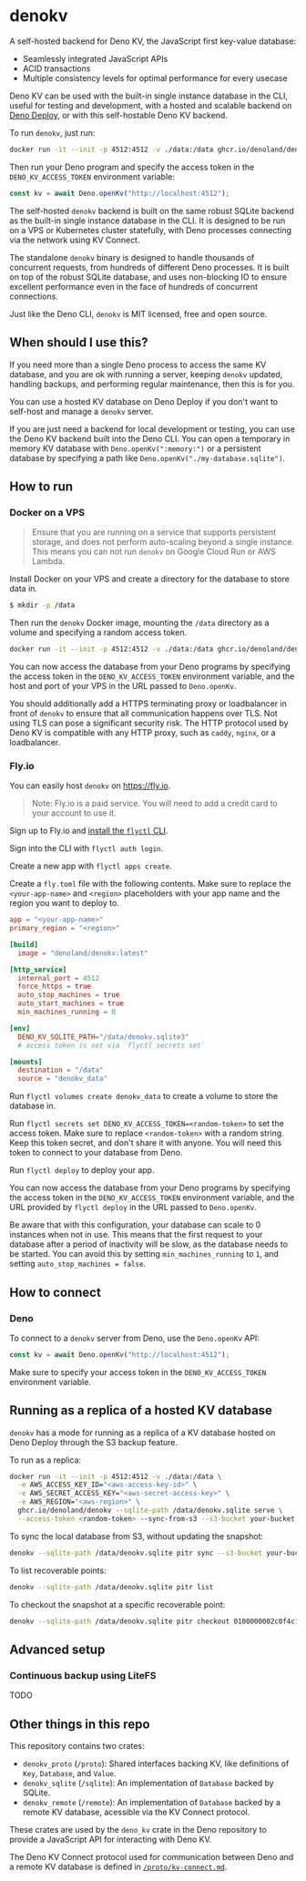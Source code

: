 # denokv

A self-hosted backend for Deno KV, the JavaScript first key-value database:

- Seamlessly integrated JavaScript APIs
- ACID transactions
- Multiple consistency levels for optimal performance for every usecase

Deno KV can be used with the built-in single instance database in the CLI,
useful for testing and development, with a hosted and scalable backend on
[Deno Deploy](https://deno.com/deploy), or with this self-hostable Deno KV
backend.

To run `denokv`, just run:

```sh
docker run -it --init -p 4512:4512 -v ./data:/data ghcr.io/denoland/denokv --sqlite-path /data/denokv.sqlite serve --access-token <random-token>
```

Then run your Deno program and specify the access token in the
`DENO_KV_ACCESS_TOKEN` environment variable:

```ts
const kv = await Deno.openKv("http://localhost:4512");
```

The self-hosted `denokv` backend is built on the same robust SQLite backend as
the built-in single instance database in the CLI. It is designed to be run on a
VPS or Kubernetes cluster statefully, with Deno processes connecting via the
network using KV Connect.

The standalone `denokv` binary is designed to handle thousands of concurrent
requests, from hundreds of different Deno processes. It is built on top of the
robust SQLite database, and uses non-blocking IO to ensure excellent performance
even in the face of hundreds of concurrent connections.

Just like the Deno CLI, `denokv` is MIT licensed, free and open source.

## When should I use this?

If you need more than a single Deno process to access the same KV database, and
you are ok with running a server, keeping `denokv` updated, handling backups,
and performing regular maintenance, then this is for you.

You can use a hosted KV database on Deno Deploy if you don't want to self-host
and manage a `denokv` server.

If you are just need a backend for local development or testing, you can use the
Deno KV backend built into the Deno CLI. You can open a temporary in memory KV
database with `Deno.openKv(":memory:")` or a persistent database by specifying a
path like `Deno.openKv("./my-database.sqlite")`.

## How to run

### Docker on a VPS

> Ensure that you are running on a service that supports persistent storage, and
> does not perform auto-scaling beyond a single instance. This means you can not
> run `denokv` on Google Cloud Run or AWS Lambda.

Install Docker on your VPS and create a directory for the database to store data
in.

```sh
$ mkdir -p /data
```

Then run the `denokv` Docker image, mounting the `/data` directory as a volume
and specifying a random access token.

```sh
docker run -it --init -p 4512:4512 -v ./data:/data ghcr.io/denoland/denokv --sqlite-path /data/denokv.sqlite serve --access-token <random-token>
```

You can now access the database from your Deno programs by specifying the access
token in the `DENO_KV_ACCESS_TOKEN` environment variable, and the host and port
of your VPS in the URL passed to `Deno.openKv`.

You should additionally add a HTTPS terminating proxy or loadbalancer in front
of `denokv` to ensure that all communication happens over TLS. Not using TLS can
pose a significant security risk. The HTTP protocol used by Deno KV is
compatible with any HTTP proxy, such as `caddy`, `nginx`, or a loadbalancer.

### Fly.io

You can easily host `denokv` on https://fly.io.

> Note: Fly.io is a paid service. You will need to add a credit card to your
> account to use it.

Sign up to Fly.io and
[install the `flyctl` CLI](https://fly.io/docs/hands-on/install-flyctl/).

Sign into the CLI with `flyctl auth login`.

Create a new app with `flyctl apps create`.

Create a `fly.toml` file with the following contents. Make sure to replace the
`<your-app-name>` and `<region>` placeholders with your app name and the region
you want to deploy to.

```toml
app = "<your-app-name>"
primary_region = "<region>"

[build]
  image = "denoland/denokv:latest"

[http_service]
  internal_port = 4512
  force_https = true
  auto_stop_machines = true
  auto_start_machines = true
  min_machines_running = 0

[env]
  DENO_KV_SQLITE_PATH="/data/denokv.sqlite3"
  # access token is set via `flyctl secrets set`

[mounts]
  destination = "/data"
  source = "denokv_data"
```

Run `flyctl volumes create denokv_data` to create a volume to store the database
in.

Run `flyctl secrets set DENO_KV_ACCESS_TOKEN=<random-token>` to set the access
token. Make sure to replace `<random-token>` with a random string. Keep this
token secret, and don't share it with anyone. You will need this token to
connect to your database from Deno.

Run `flyctl deploy` to deploy your app.

You can now access the database from your Deno programs by specifying the access
token in the `DENO_KV_ACCESS_TOKEN` environment variable, and the URL provided
by `flyctl deploy` in the URL passed to `Deno.openKv`.

Be aware that with this configuration, your database can scale to 0 instances
when not in use. This means that the first request to your database after a
period of inactivity will be slow, as the database needs to be started. You can
avoid this by setting `min_machines_running` to `1`, and setting
`auto_stop_machines = false`.

## How to connect

### Deno

To connect to a `denokv` server from Deno, use the `Deno.openKv` API:

```ts
const kv = await Deno.openKv("http://localhost:4512");
```

Make sure to specify your access token in the `DENO_KV_ACCESS_TOKEN` environment
variable.

## Running as a replica of a hosted KV database

`denokv` has a mode for running as a replica of a KV database hosted on Deno Deploy through the S3 backup feature.

To run as a replica:

```sh
docker run -it --init -p 4512:4512 -v ./data:/data \
  -e AWS_ACCESS_KEY_ID="<aws-access-key-id>" \
  -e AWS_SECRET_ACCESS_KEY="<aws-secret-access-key>" \
  -e AWS_REGION="<aws-region>" \
  ghcr.io/denoland/denokv --sqlite-path /data/denokv.sqlite serve \
  --access-token <random-token> --sync-from-s3 --s3-bucket your-bucket --s3-prefix some-prefix/6aea9765-2b1e-41c7-8904-0bdcd70b21d3/
```

To sync the local database from S3, without updating the snapshot:

```sh
denokv --sqlite-path /data/denokv.sqlite pitr sync --s3-bucket your-bucket --s3-prefix some-prefix/6aea9765-2b1e-41c7-8904-0bdcd70b21d3/
```

To list recoverable points:

```sh
denokv --sqlite-path /data/denokv.sqlite pitr list
```

To checkout the snapshot at a specific recoverable point:

```sh
denokv --sqlite-path /data/denokv.sqlite pitr checkout 0100000002c0f4c10000
```

<!-- TBD: ### Node.js -->

## Advanced setup

### Continuous backup using LiteFS

TODO

## Other things in this repo

This repository contains two crates:

- `denokv_proto` (`/proto`): Shared interfaces backing KV, like definitions of
  `Key`, `Database`, and `Value`.
- `denokv_sqlite` (`/sqlite`): An implementation of `Database` backed by SQLite.
- `denokv_remote` (`/remote`): An implementation of `Database` backed by a
  remote KV database, acessible via the KV Connect protocol.

These crates are used by the `deno_kv` crate in the Deno repository to provide a
JavaScript API for interacting with Deno KV.

The Deno KV Connect protocol used for communication between Deno and a remote KV
database is defined in [`/proto/kv-connect.md`](./proto/kv-connect.md).
